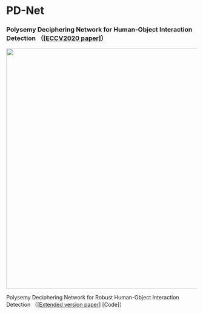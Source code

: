 # PD-Net
### Polysemy Deciphering Network for Human-Object Interaction Detection （[[ECCV2020 paper]](http://www.ecva.net/papers/eccv_2020/papers_ECCV/papers/123650069.pdf)）
<img src="https://github.com/MuchHair/Test/blob/master/Paper_Images/overview.png" width="633" >

Polysemy Deciphering Network for Robust Human-Object Interaction Detection （[[Extended version paper](https://arxiv.org/pdf/2008.02918.pdf)] [Code]）

